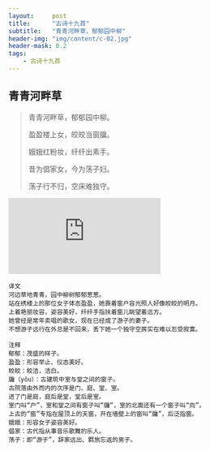 ```yaml
---
layout:     post
title:      "古诗十九首"
subtitle:   "青青河畔草，郁郁园中柳"
header-img: "img/content/c-02.jpg"
header-mask: 0.2
tags:
    - 古诗十九首
---
```




## 青青河畔草

> 青青河畔草，郁郁园中柳。
>
> 盈盈楼上女，皎皎当窗牖。
>
> 娥娥红粉妆，纤纤出素手。
>
> 昔为倡家女，今为荡子妇。
>
> 荡子行不归，空床难独守。

![](http://api.nmb.show/xiaojiejie2.php)

```
译文
河边草地青青，园中柳树郁郁葱葱。
站在绣楼上的那位女子体态盈盈，她靠着窗户容光照人好像皎皎的明月。
上着艳丽妆容，姿容美好，纤纤手指扶着窗儿眺望着远方。
她曾经是常年卖唱的歌女，现在已经成了游子的妻子。
不想游子远行在外总是不回来，丢下她一个独守空房实在难以忍受寂寞。

注释
郁郁：茂盛的样子。
盈盈：形容举止、仪态美好。
皎皎：皎洁，洁白。
牖（yǒu）：古建筑中室与堂之间的窗子。
古院落由外而内的次序是门、庭、堂、室。
进了门是庭，庭后是堂，堂后是室。
室门叫“户”，室和堂之间有窗子叫“牖”，室的北面还有一个窗子叫“向”。
上古的“窗”专指在屋顶上的天窗，开在墙壁上的窗叫“牖”，后泛指窗。
娥娥：形容女子姿容美好。
倡家：古代指从事音乐歌舞的乐人。
荡子：即“游子”，辞家远出、羁旅忘返的男子。
```

